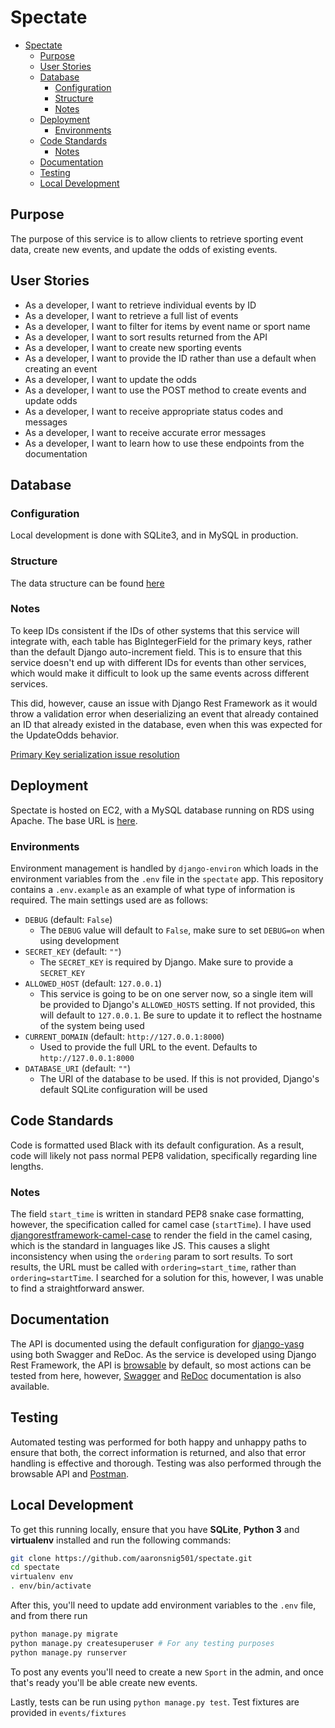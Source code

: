 # Spectate

- [Spectate](#spectate)
  - [Purpose](#purpose)
  - [User Stories](#user-stories)
  - [Database](#database)
    - [Configuration](#configuration)
    - [Structure](#structure)
    - [Notes](#notes)
  - [Deployment](#deployment)
    - [Environments](#environments)
  - [Code Standards](#code-standards)
    - [Notes](#notes-1)
  - [Documentation](#documentation)
  - [Testing](#testing)
  - [Local Development](#local-development)

## Purpose
The purpose of this service is to allow clients to retrieve sporting event data, create new events, and update the odds of existing events.

## User Stories

- As a developer, I want to retrieve individual events by ID
- As a developer, I want to retrieve a full list of events
- As a developer, I want to filter for items by event name or sport name
- As a developer, I want to sort results returned from the API
- As a developer, I want to create new sporting events
- As a developer, I want to provide the ID rather than use a default when creating an event
- As a developer, I want to update the odds
- As a developer, I want to use the POST method to create events and update odds
- As a developer, I want to receive appropriate status codes and messages
- As a developer, I want to receive accurate error messages
- As a developer, I want to learn how to use these endpoints from the documentation

## Database

### Configuration
Local development is done with SQLite3, and in MySQL in production.

### Structure
The data structure can be found [here](docs/erd/erd.pdf)

### Notes
To keep IDs consistent if the IDs of other systems that this service will integrate with, each table has BigIntegerField for the primary keys, rather than the default Django auto-increment field. This is to ensure that this service doesn't end up with different IDs for events than other services, which would make it difficult to look up the same events across different services.

This did, however, cause an issue with Django Rest Framework as it would throw a validation error when deserializing an event that already contained an ID that already existed in the database, even when this was expected for the UpdateOdds behavior.

[Primary Key serialization issue resolution](https://stackoverflow.com/a/63782495)


## Deployment

Spectate is hosted on EC2, with a MySQL database running on RDS using Apache. The base URL is [here](http://ec2-3-250-80-154.eu-west-1.compute.amazonaws.com/api/match/).
### Environments
Environment management is handled by `django-environ` which loads in the environment variables from the `.env` file in the `spectate` app. This repository contains a `.env.example` as an example of what type of information is required. The main settings used are as follows:
- `DEBUG` (default: `False`)
  - The `DEBUG` value will default to `False`, make sure to set `DEBUG=on` when using development
- `SECRET_KEY` (default: `""`)
  - The `SECRET_KEY` is required by Django. Make sure to provide a `SECRET_KEY`
- `ALLOWED_HOST` (default: `127.0.0.1`)
  - This service is going to be on one server now, so a single item will be provided to Django's `ALLOWED_HOSTS` setting. If not provided, this will default to `127.0.0.1`. Be sure to update it to reflect the hostname of the system being used
- `CURRENT_DOMAIN` (default: `http://127.0.0.1:8000`)
  - Used to provide the full URL to the event. Defaults to `http://127.0.0.1:8000`
- `DATABASE_URI` (default: `""`)
  - The URI of the database to be used. If this is not provided, Django's default SQLite configuration will be used


## Code Standards
Code is formatted used Black with its default configuration. As a result, code will likely not pass normal PEP8 validation, specifically regarding line lengths.

### Notes
The field `start_time` is written in standard PEP8 snake case formatting, however, the specification called for camel case (`startTime`). I have used [djangorestframework-camel-case](https://github.com/vbabiy/djangorestframework-camel-case) to render the field in the camel casing, which is the standard in languages like JS. This causes a slight inconsistency when using the `ordering` param to sort results. To sort results, the URL must be called with `ordering=start_time`, rather than `ordering=startTime`. I searched for a solution for this, however, I was unable to find a straightforward answer.

## Documentation
The API is documented using the default configuration for [django-yasg](https://github.com/axnsan12/drf-yasg) using both Swagger and ReDoc. As the service is developed using Django Rest Framework, the API is [browsable](http://ec2-3-250-80-154.eu-west-1.compute.amazonaws.com/api/match/) by default, so most actions can be tested from here, however, [Swagger](http://ec2-3-250-80-154.eu-west-1.compute.amazonaws.com/swagger/) and [ReDoc](http://ec2-3-250-80-154.eu-west-1.compute.amazonaws.com/redoc/) documentation is also available.

## Testing
Automated testing was performed for both happy and unhappy paths to ensure that both, the correct information is returned, and also that error handling is effective and thorough. Testing was also performed through the browsable API and [Postman](docs/postman/Spectate.postman_collection.json).

## Local Development
To get this running locally, ensure that you have **SQLite**, **Python 3** and **virtualenv** installed and run the following commands:

```bash
git clone https://github.com/aaronsnig501/spectate.git
cd spectate
virtualenv env
. env/bin/activate
```

After this, you'll need to update add environment variables to the `.env` file, and from there run
```bash
python manage.py migrate
python manage.py createsuperuser # For any testing purposes
python manage.py runserver
```

To post any events you'll need to create a new `Sport` in the admin, and once that's ready you'll be able create new events.

Lastly, tests can be run using `python manage.py test`. Test fixtures are provided in `events/fixtures`